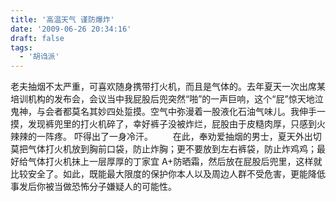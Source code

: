 ```yaml
---
title: '高温天气 谨防爆炸'
date: '2009-06-26 20:34:16'
draft: false
tags:
  - '胡诌派'
---
```


老夫抽烟不太严重，可喜欢随身携带打火机，而且是气体的。去年夏天一次出席某培训机构的发布会，会议当中我屁股后兜突然“啪”的一声巨响，这个“屁”惊天地泣鬼神，与会者都莫名其妙四处踅摸。空气中弥漫着一股液化石油气味儿。我伸手一摸，发现裤兜里的打火机碎了，幸好裤子没被炸烂，屁股由于皮糙肉厚，只感到火辣辣的一阵疼。 吓得出了一身冷汗。
　　在此，奉劝爱抽烟的男士，夏天外出切莫把气体打火机放到胸前口袋，防止炸胸；更不要放到左右裤袋，防止炸鸡鸡；最好给气体打火机抹上一层厚厚的丁家宜 A+防晒霜，然后放在屁股后兜里，这样就比较安全了。如此，既能最大限度的保护你本人以及周边人群不受危害，更能降低事发后你被当做恐怖分子嫌疑人的可能性。
